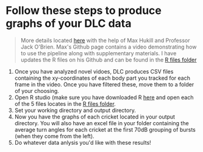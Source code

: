 # Follow these steps to produce graphs of your DLC data

> More details located [here](https://github.com/mhukill/Crickets-Methods) with the help of Max Hukill and Professor Jack O'Brien. Max's Github page contains a video demonstrating how to use the pipeline along with supplementary materials. I have updates the R files on his Github and can be found in the [R files folder](https://github.com/esmall2023/DLC-guide-for-Bowdoin-College/tree/main/R%20files)


1. Once you have analyzed novel vidoes, DLC produces CSV files containing the xy-coordinates of each body part you tracked for each frame in the video. Once you have filtered these,
move them to a folder of your choosing.
2. Open R studio (make sure you have downloaded R [here](https://cran.r-project.org/bin/macosx/) and open each of the 5 files locates in the [R files folder](https://github.com/esmall2023/DLC-guide-for-Bowdoin-College/tree/main/R%20files).
3. Set your working directory and output directory.
4. Now you have the graphs of each cricket located in your output directory. You will also have an excel file in your folder containing the average turn angles for each cricket at the first 70dB grouping of bursts (when they come from the left).
5. Do whatever data anlysis you'd like with these results!
